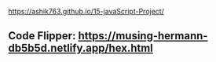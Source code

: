  https://ashik763.github.io/15-javaScript-Project/
 
 ## Code Flipper: https://musing-hermann-db5b5d.netlify.app/hex.html
